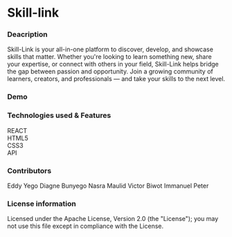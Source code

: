 # Skill-link 
### Deacription
Skill-Link is your all-in-one platform to discover, develop, and showcase skills that matter. Whether you're looking to learn something new, share your expertise, or connect with others in your field, Skill-Link helps bridge the gap between passion and opportunity. Join a growing community of learners, creators, and professionals — and take your skills to the next level.

### Demo 

### Technologies used & Features
REACT <br/>
HTML5<br/>
CSS3<br/>
API<br/>

### Contributors
Eddy Yego
Diagne Bunyego
Nasra Maulid
Victor Biwot
Immanuel Peter

### License information 
Licensed under the Apache License, Version 2.0 (the "License");
   you may not use this file except in compliance with the License.
